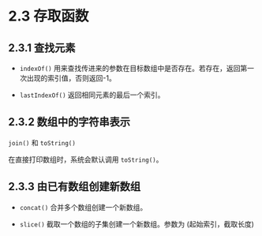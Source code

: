 # 2.3 存取函数

## 2.3.1 查找元素

* `indexOf()` 用来查找传进来的参数在目标数组中是否存在。若存在，返回第一次出现的索引值，否则返回-1。

* `lastIndexOf()` 返回相同元素的最后一个索引。

## 2.3.2 数组中的字符串表示

`join()` 和 `toString()`

在直接打印数组时，系统会默认调用 `toString()`。

## 2.3.3 由已有数组创建新数组

* `concat()` 合并多个数组创建一个新数组。

* `slice()` 截取一个数组的子集创建一个新数组。参数为 (起始索引，截取长度)
